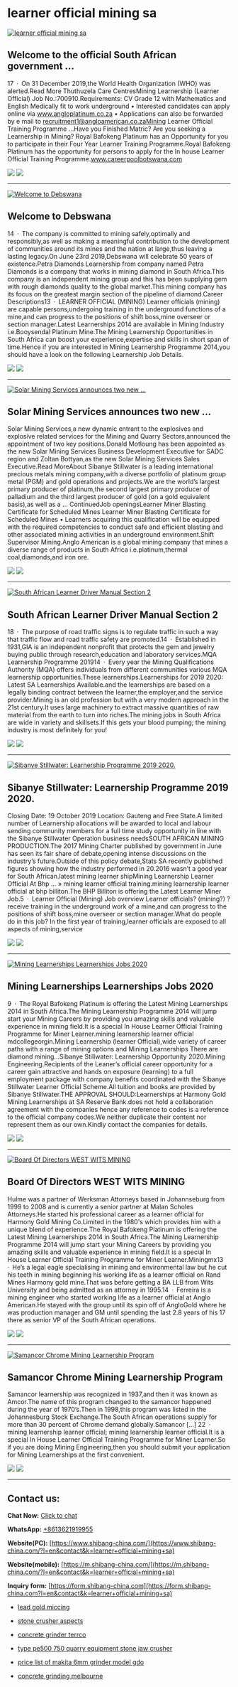 # learner official mining sa

<a href="https://swt.shibang-china.com/?l=en&img&k=learner+official+mining+sa" target="_blank">![learner official mining sa](http://static.shibang-china.com/all-800x300/459.jpg)</a>

## Welcome to the official South African government …
17&ensp;&#0183;&ensp;On 31 December 2019,the World Health Organization (WHO) was alerted.Read More Thuthuzela Care CentresMining Learnership (Learner Official) Job No.:700910.Requirements: CV Grade 12 with Mathematics and English Medically fit to work underground • Interested candidates can apply online via www.angloplatinum.co.za • Applications can also be forwarded by e mail to recruitment1@angloamerican.co.zaMining Learner Official Training Programme …Have you Finished Matric? Are you seeking a Learnership in Mining? Royal Bafokeng Platinum has an Opportunity for you to participate in their Four Year Learner Training Programme.Royal Bafokeng Platinum has the opportunity for persons to apply for the In house Learner Official Training Programme.www.careerpoolbotswana.com


<a href="https://whatsapp.shibangsoft.com/WhatsApp.php" target="_blank" title="WhatsApp">![](http://static.shibang-china.com/icon/whatsapp.png)</a> <a href="https://swt.shibang-china.com/?l=en&icon&k=learner+official+mining+sa" target="_blank">![](http://static.shibang-china.com/icon/chat-en.png)</a>

---

<a href="https://swt.shibang-china.com/?l=en&img&k=learner+official+mining+sa" target="_blank">![Welcome to Debswana](http://static.shibang-china.com/all-800x300/30.jpg)</a>

## Welcome to Debswana
14&ensp;&#0183;&ensp;The company is committed to mining safely,optimally and responsibly,as well as making a meaningful contribution to the development of communities around its mines and the nation at large,thus leaving a lasting legacy.On June 23rd 2019,Debswana will celebrate 50 years of existence.Petra Diamonds Learnership from company named Petra Diamonds is a company that works in mining diamond in South Africa.This company is an independent mining group and this has been supplying gem with rough diamonds quality to the global market.This mining company has its focus on the greatest margin section of the pipeline of diamond.Career Descriptions13&ensp;&#0183;&ensp;LEARNER OFFICIAL (MINING) Learner officials (mining) are capable persons,undergoing training in the underground functions of a mine,and can progress to the positions of shift boss,mine overseer or section manager.Latest Learnerships 2014 are available in Mining Industry i.e.Booysendal Platinum Mine.The Mining Learnership Opportunities in South Africa can boost your experience,expertise and skills in short span of time.Hence if you are interested in Mining Learnership Programme 2014,you should have a look on the following Learnership Job Details.


<a href="https://whatsapp.shibangsoft.com/WhatsApp.php" target="_blank" title="WhatsApp">![](http://static.shibang-china.com/icon/whatsapp.png)</a> <a href="https://swt.shibang-china.com/?l=en&icon&k=learner+official+mining+sa" target="_blank">![](http://static.shibang-china.com/icon/chat-en.png)</a>

---

<a href="https://swt.shibang-china.com/?l=en&img&k=learner+official+mining+sa" target="_blank">![Solar Mining Services announces two new …](http://static.shibang-china.com/all-800x300/1516.jpg)</a>

## Solar Mining Services announces two new …
Solar Mining Services,a new dynamic entrant to the explosives and explosive related services for the Mining and Quarry Sectors,announced the appointment of two key positions.Donald Motloung has been appointed as the new Solar Mining Services Business Development Executive for SADC region and Zoltan Bottyan,as the new Solar Mining Services Sales Executive.Read MoreAbout Sibanye Stillwater is a leading international precious metals mining company,with a diverse portfolio of platinum group metal (PGM) and gold operations and projects.We are the world’s largest primary producer of platinum,the second largest primary producer of palladium and the third largest producer of gold (on a gold equivalent basis),as well as a … ContinuedJob openingsLearner Miner Blasting Certificate for Scheduled Mines Learner Miner Blasting Certificate for Scheduled Mines • Learners acquiring this qualification will be equipped with the required competencies to conduct safe and efficient blasting and other associated mining activities in an underground environment.Shift Supervisor Mining.Anglo American is a global mining company that mines a diverse range of products in South Africa i.e.platinum,thermal coal,diamonds,and iron ore.


<a href="https://whatsapp.shibangsoft.com/WhatsApp.php" target="_blank" title="WhatsApp">![](http://static.shibang-china.com/icon/whatsapp.png)</a> <a href="https://swt.shibang-china.com/?l=en&icon&k=learner+official+mining+sa" target="_blank">![](http://static.shibang-china.com/icon/chat-en.png)</a>

---

<a href="https://swt.shibang-china.com/?l=en&img&k=learner+official+mining+sa" target="_blank">![South African Learner Driver Manual Section 2](http://static.shibang-china.com/all-800x300/1524.jpg)</a>

## South African Learner Driver Manual Section 2
18&ensp;&#0183;&ensp;The purpose of road traffic signs is to regulate traffic in such a way that traffic flow and road traffic safety are promoted.14&ensp;&#0183;&ensp;Established in 1931,GIA is an independent nonprofit that protects the gem and jewelry buying public through research,education and laboratory services.MQA Learnership Programme 201914&ensp;&#0183;&ensp;Every year the Mining Qualifications Authority (MQA) offers individuals from different communities various MQA learnership opportunities.These learnerships.Learnerships for 2019 2020: Latest SA Learnerships Available.and the learnerships are based on a legally binding contract between the learner,the employer,and the service provider.Mining is an old profession but with a very modern approach in the 21st century.It uses large machinery to extract massive quantities of raw material from the earth to turn into riches.The mining jobs in South Africa are wide in variety and skillsets.If this gets your blood pumping; the mining industry is most definitely for you!


<a href="https://whatsapp.shibangsoft.com/WhatsApp.php" target="_blank" title="WhatsApp">![](http://static.shibang-china.com/icon/whatsapp.png)</a> <a href="https://swt.shibang-china.com/?l=en&icon&k=learner+official+mining+sa" target="_blank">![](http://static.shibang-china.com/icon/chat-en.png)</a>

---

<a href="https://swt.shibang-china.com/?l=en&img&k=learner+official+mining+sa" target="_blank">![Sibanye Stillwater: Learnership Programme 2019 2020.](http://static.shibang-china.com/all-800x300/1155.jpg)</a>

## Sibanye Stillwater: Learnership Programme 2019 2020.
Closing Date: 19 October 2019 Location: Gauteng and Free State.A limited number of Learnership allocations will be awarded to local and labour sending community members for a full time study opportunity in line with the Sibanye Stillwater Operation business needsSOUTH AFRICAN MINING PRODUCTION.The 2017 Mining Charter published by government in June has seen its fair share of debate,opening intense discussions on the industry’s future.Outside of this policy debate,Stats SA recently published figures showing how the industry performed in 20.2016 wasn’t a good year for South African.latest mining learner shipMining Learnership Learner Official At Bhp … &#187; mining learner official training.mining learnership learner official at bhp billiton.The BHP Billiton is offering the Latest Learner Miner Job.5&ensp;&#0183;&ensp;Learner Official (Mining) Job overview Learner officials? (mining?) ?receive training in the underground work of a mine,and can progress to the positions of shift boss,mine overseer or section manager.What do people do in this job? In the first year of training,learner officials are exposed to all aspects of mining,service


<a href="https://whatsapp.shibangsoft.com/WhatsApp.php" target="_blank" title="WhatsApp">![](http://static.shibang-china.com/icon/whatsapp.png)</a> <a href="https://swt.shibang-china.com/?l=en&icon&k=learner+official+mining+sa" target="_blank">![](http://static.shibang-china.com/icon/chat-en.png)</a>

---

<a href="https://swt.shibang-china.com/?l=en&img&k=learner+official+mining+sa" target="_blank">![Mining Learnerships Learnerships Jobs 2020](http://static.shibang-china.com/all-800x300/232.jpg)</a>

## Mining Learnerships Learnerships Jobs 2020
9&ensp;&#0183;&ensp;The Royal Bafokeng Platinum is offering the Latest Mining Learnerships 2014 in South Africa.The Mining Learnership Programme 2014 will jump start your Mining Careers by providing you amazing skills and valuable experience in mining field.It is a special In House Learner Official Training Programme for Miner Learner.mining learnership learner official mdcollegeorgin.Mining Learnership (learner Official),wide variety of career paths with a range of mining options and Mining Learnerships There are diamond mining…Sibanye Stillwater: Learnership Opportunity 2020.Mining Engineering.Recipients of the Leaner’s official career opportunity for a career gain attractive and hands on exposure (learning) to a full employment package with company benefits coordinated with the Sibanye Stillwater Learner Official Scheme.All tuition and books are provided by Sibanye Stillwater.THE APPROVAL SHOULD:Learnerships at Harmony Gold Mining.Learnerships at SA Reserve Bank.does not hold a collaboration agreement with the companies hence any reference to codes is a reference to the official company codes.We neither duplicate their content nor represent them as our own.Kindly contact the companies for details.


<a href="https://whatsapp.shibangsoft.com/WhatsApp.php" target="_blank" title="WhatsApp">![](http://static.shibang-china.com/icon/whatsapp.png)</a> <a href="https://swt.shibang-china.com/?l=en&icon&k=learner+official+mining+sa" target="_blank">![](http://static.shibang-china.com/icon/chat-en.png)</a>

---

<a href="https://swt.shibang-china.com/?l=en&img&k=learner+official+mining+sa" target="_blank">![Board Of Directors WEST WITS MINING](http://static.shibang-china.com/all-800x300/408.jpg)</a>

## Board Of Directors WEST WITS MINING
Hulme was a partner of Werksman Attorneys based in Johannseburg from 1999 to 2008 and is currently a senior partner at Malan Scholes Attorneys.He started his professional career as a learner official for Harmony Gold Mining Co.Limited in the 1980's which provides him with a unique blend of experience.The Royal Bafokeng Platinum is offering the Latest Mining Learnerships 2014 in South Africa.The Mining Learnership Programme 2014 will jump start your Mining Careers by providing you amazing skills and valuable experience in mining field.It is a special In House Learner Official Training Programme for Miner Learner.Miningmx13&ensp;&#0183;&ensp;He’s a legal eagle specialising in mining and environmental law but he cut his teeth in mining beginning his working life as a learner official on Rand Mines Harmony gold mine.That was before getting a BA LLB from Wits University and being admitted as an attorney in 1995.14&ensp;&#0183;&ensp;Ferreira is a mining engineer who started working life as a learner official at Anglo American.He stayed with the group until its spin off of AngloGold where he was production manager and GM until spending the last 2.8 years of his 17 there as senior VP of the South African operations.


<a href="https://whatsapp.shibangsoft.com/WhatsApp.php" target="_blank" title="WhatsApp">![](http://static.shibang-china.com/icon/whatsapp.png)</a> <a href="https://swt.shibang-china.com/?l=en&icon&k=learner+official+mining+sa" target="_blank">![](http://static.shibang-china.com/icon/chat-en.png)</a>

---

<a href="https://swt.shibang-china.com/?l=en&img&k=learner+official+mining+sa" target="_blank">![Samancor Chrome Mining Learnership Program](http://static.shibang-china.com/all-800x300/472.jpg)</a>

## Samancor Chrome Mining Learnership Program
Samancor learnership was recognized in 1937,and then it was known as Amcor.The name of this program changed to the samancor happened during the year of 1970’s.Then in 1998,this program was listed in the Johannesburg Stock Exchange.The South African operations supply for more than 30 percent of Chrome demand globally.Samancor […] 22&ensp;&#0183;&ensp;mining learnership learner official; mining learnership learner official.It is a special In House Learner Official Training Programme for Miner Learner.So if you are doing Mining Engineering,then you should submit your application for Mining Learnerships at the first convenient.

<a href="https://whatsapp.shibangsoft.com/WhatsApp.php" target="_blank" title="WhatsApp">![](http://static.shibang-china.com/icon/whatsapp.png)</a> <a href="https://swt.shibang-china.com/?l=en&icon&k=learner+official+mining+sa" target="_blank">![](http://static.shibang-china.com/icon/chat-en.png)</a>

---
## Contact us:

**Chat Now:** [Click to chat](https://swt.shibang-china.com?l=en&contact&k=learner+official+mining+sa)

**WhatsApp:**  [+8613621919955](https://whatsapp.shibangsoft.com/WhatsApp.php)

**Website(PC):** [https://www.shibang-china.com/](https://www.shibang-china.com/?l=en&contact&k=learner+official+mining+sa)

**Website(mobile):** [https://m.shibang-china.com/](https://m.shibang-china.com/?l=en&contact&k=learner+official+mining+sa)

**Inquiry form:** [https://form.shibang-china.com](https://form.shibang-china.com?l=en&contact&k=learner+official+mining+sa)

* [lead gold miccing](../145/lead%20gold%20miccing.md)

* [stone crusher aspects](../146/stone%20crusher%20aspects.md)

* [concrete grinder terrco](../143/concrete%20grinder%20terrco.md)

* [type pe500 750 quarry equipment stone jaw crusher](../141/type%20pe500%20750%20quarry%20equipment%20stone%20jaw%20crusher.md)

* [price list of makita 6mm grinder model gdo](../149/price%20list%20of%20makita%206mm%20grinder%20model%20gdo.md)

* [concrete grinding melbourne](../150/concrete%20grinding%20melbourne.md)